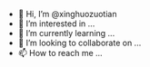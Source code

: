 - 👋 Hi, I’m @xinghuozuotian
- 👀 I’m interested in ...
- 🌱 I’m currently learning ...
- 💞️ I’m looking to collaborate on ...
- 📫 How to reach me ...

<!---
xinghuozuotian/xinghuozuotian is a ✨ special ✨ repository because its `README.md` (this file) appears on your GitHub profile.
You can click the Preview link to take a look at your changes.
--->
